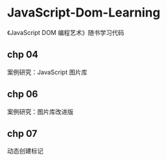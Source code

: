 # JavaScript-Dom-Learning
《JavaScript DOM 编程艺术》随书学习代码
## chp 04
案例研究：JavaScript 图片库

## chp 06
案例研究：图片库改进版

## chp 07
动态创建标记
